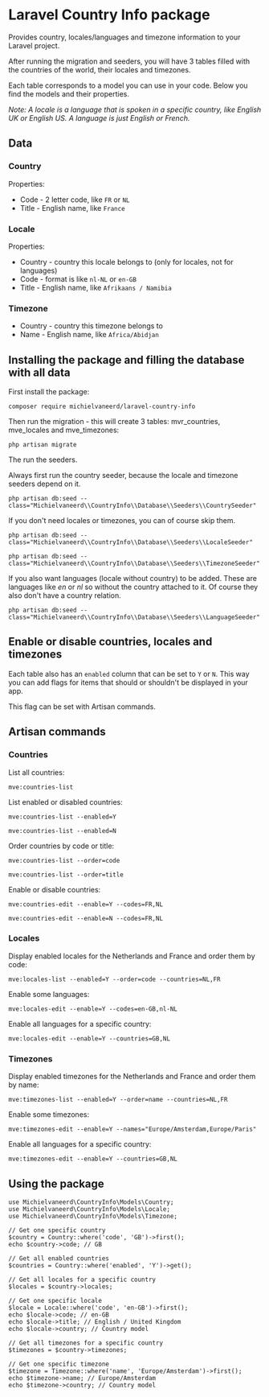 # Laravel Country Info package

Provides country, locales/languages and timezone information to your Laravel project.

After running the migration and seeders, you will have 3 tables filled with the countries of the world, their locales and timezones.

Each table corresponds to a model you can use in your code. Below you find the models and their properties.

_Note: A locale is a language that is spoken in a specific country, like English UK or English US. A language is just English or French._

## Data

### Country

Properties:

- Code - 2 letter code, like `FR` or `NL`
- Title - English name, like `France`

### Locale

Properties:

- Country - country this locale belongs to (only for locales, not for languages)
- Code - format is like `nl-NL` or `en-GB`
- Title - English name, like `Afrikaans / Namibia`

### Timezone

- Country - country this timezone belongs to
- Name - English name, like `Africa/Abidjan`

## Installing the package and filling the database with all data

First install the package:

`composer require michielvaneerd/laravel-country-info`

Then run the migration - this will create 3 tables: mvr_countries, mve_locales and mve_timezones:

`php artisan migrate`

The run the seeders.

Always first run the country seeder, because the locale and timezone seeders depend on it.

`php artisan db:seed --class="Michielvaneerd\\CountryInfo\\Database\\Seeders\\CountrySeeder"`

If you don't need locales or timezones, you can of course skip them.

`php artisan db:seed --class="Michielvaneerd\\CountryInfo\\Database\\Seeders\\LocaleSeeder"`

`php artisan db:seed --class="Michielvaneerd\\CountryInfo\\Database\\Seeders\\TimezoneSeeder"`

If you also want languages (locale without country) to be added. These are languages like _en_ or _nl_ so without the country attached to it.
Of course they also don't have a country relation.

`php artisan db:seed --class="Michielvaneerd\\CountryInfo\\Database\\Seeders\\LanguageSeeder"`

## Enable or disable countries, locales and timezones

Each table also has an `enabled` column that can be set to `Y` or `N`. This way you can add flags for items that should or shouldn't be displayed in your app.

This flag can be set with Artisan commands.

## Artisan commands

### Countries

List all countries:

`mve:countries-list`

List enabled or disabled countries:

`mve:countries-list --enabled=Y`

`mve:countries-list --enabled=N`

Order countries by code or title:

`mve:countries-list --order=code`

`mve:countries-list --order=title`

Enable or disable countries:

`mve:countries-edit --enable=Y --codes=FR,NL`

`mve:countries-edit --enable=N --codes=FR,NL`

### Locales

Display enabled locales for the Netherlands and France and order them by code:

`mve:locales-list --enabled=Y --order=code --countries=NL,FR`

Enable some languages:

`mve:locales-edit --enable=Y --codes=en-GB,nl-NL`

Enable all languages for a specific country:

`mve:locales-edit --enable=Y --countries=GB,NL`

### Timezones

Display enabled timezones for the Netherlands and France and order them by name:

`mve:timezones-list --enabled=Y --order=name --countries=NL,FR`

Enable some timezones:

`mve:timezones-edit --enable=Y --names="Europe/Amsterdam,Europe/Paris"`

Enable all languages for a specific country:

`mve:timezones-edit --enable=Y --countries=GB,NL`

## Using the package

```
use Michielvaneerd\CountryInfo\Models\Country;
use Michielvaneerd\CountryInfo\Models\Locale;
use Michielvaneerd\CountryInfo\Models\Timezone;

// Get one specific country
$country = Country::where('code', 'GB')->first();
echo $country->code; // GB

// Get all enabled countries
$countries = Country::where('enabled', 'Y')->get();

// Get all locales for a specific country
$locales = $country->locales;

// Get one specific locale
$locale = Locale::where('code', 'en-GB')->first();
echo $locale->code; // en-GB
echo $locale->title; // English / United Kingdom
echo $locale->country; // Country model

// Get all timezones for a specific country
$timezones = $country->timezones;

// Get one specific timezone
$timezone = Timezone::where('name', 'Europe/Amsterdam')->first();
echo $timezone->name; // Europe/Amsterdam
echo $timezone->country; // Country model

```
